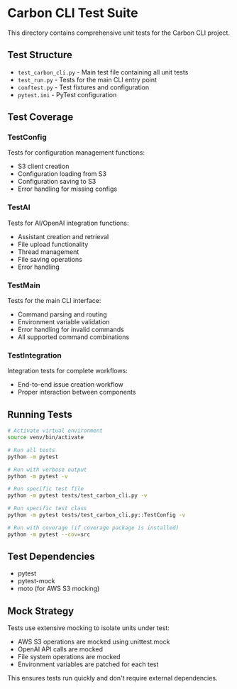 # Carbon CLI Test Suite

This directory contains comprehensive unit tests for the Carbon CLI project.

## Test Structure

- `test_carbon_cli.py` - Main test file containing all unit tests
- `test_run.py` - Tests for the main CLI entry point
- `conftest.py` - Test fixtures and configuration
- `pytest.ini` - PyTest configuration

## Test Coverage

### TestConfig
Tests for configuration management functions:
- S3 client creation
- Configuration loading from S3
- Configuration saving to S3
- Error handling for missing configs

### TestAI
Tests for AI/OpenAI integration functions:
- Assistant creation and retrieval
- File upload functionality
- Thread management
- File saving operations
- Error handling

### TestMain
Tests for the main CLI interface:
- Command parsing and routing
- Environment variable validation
- Error handling for invalid commands
- All supported command combinations

### TestIntegration
Integration tests for complete workflows:
- End-to-end issue creation workflow
- Proper interaction between components

## Running Tests

```bash
# Activate virtual environment
source venv/bin/activate

# Run all tests
python -m pytest

# Run with verbose output
python -m pytest -v

# Run specific test file
python -m pytest tests/test_carbon_cli.py -v

# Run specific test class
python -m pytest tests/test_carbon_cli.py::TestConfig -v

# Run with coverage (if coverage package is installed)
python -m pytest --cov=src
```

## Test Dependencies

- pytest
- pytest-mock
- moto (for AWS S3 mocking)

## Mock Strategy

Tests use extensive mocking to isolate units under test:
- AWS S3 operations are mocked using unittest.mock
- OpenAI API calls are mocked
- File system operations are mocked
- Environment variables are patched for each test

This ensures tests run quickly and don't require external dependencies.